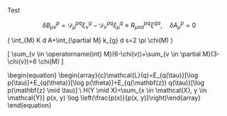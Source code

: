 Test

$$\delta B_{\mu \nu}^{p}=\mathcal{D}_{\mu}^{p q} \xi_{\nu}^{q}-\mathcal{D}_{\nu}^{p q} \xi_{\mu}^{q} \equiv R_{\mu \nu \alpha}^{p q} \xi^{q \alpha}, \quad \delta A_{\mu}^{p}=0$$

\( \int_{M} K d A+\int_{\partial M} k_{g} d s=2 \pi \chi(M) \)

\[
\sum_{v \in \operatorname{int} M}(6-\chi(v))+\sum_{v \in \partial M}(3-\chi(v))=6 \chi(M)
\]

\begin{equation}
\begin{array}{c}\mathcal{L}(q)=E_{q(\tau)}[\log p(\tau)]+E_{q(\theta)}[\log p(\theta)]+E_{q(\mathbf{z}) q(\tau)}[\log p(\mathbf{z} \mid \tau)] \\ H(Y \mid X)=\sum_{x \in \mathcal{X}, y \in \mathcal{Y}} p(x, y) \log \left(\frac{p(x)}{p(x, y)}\right)\end{array}
\end{equation}


